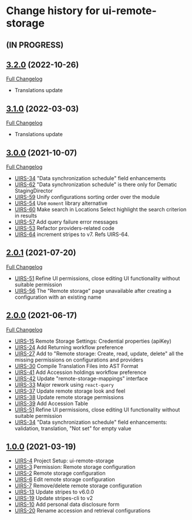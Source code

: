 # Change history for ui-remote-storage

## (IN PROGRESS)

## [3.2.0](https://github.com/folio-org/ui-remote-storage/tree/v3.2.0) (2022-10-26)
[Full Changelog](https://github.com/folio-org/ui-remote-storage/compare/v3.1.0...v3.2.0)

* Translations update

## [3.1.0](https://github.com/folio-org/ui-remote-storage/tree/v3.1.0) (2022-03-03)
[Full Changelog](https://github.com/folio-org/ui-remote-storage/compare/v3.0.0...v3.1.0)

* Translations update

## [3.0.0](https://github.com/folio-org/ui-remote-storage/tree/v3.0.0) (2021-10-07)
[Full Changelog](https://github.com/folio-org/ui-remote-storage/compare/v2.0.1...v3.0.0)

* [UIRS-34](https://issues.folio.org/browse/UIRS-34) "Data synchronization schedule" field enhancements
* [UIRS-62](https://issues.folio.org/browse/UIRS-34) "Data synchronization schedule" is there only for Dematic StagingDirector
* [UIRS-59](https://issues.folio.org/browse/UIRS-59) Unify configurations sorting order over the module
* [UIRS-54](https://issues.folio.org/browse/UIRS-54) Use `moment` library alternative
* [UIRS-60](https://issues.folio.org/browse/UIRS-60) Make search in Locations Select highlight the search criterion in results
* [UIRS-57](https://issues.folio.org/browse/UIRS-57) Add query failure error messages
* [UIRS-53](https://issues.folio.org/browse/UIRS-53) Refactor providers-related code
* [UIRS-64](https://issues.folio.org/browse/UIRS-64) increment stripes to v7. Refs UIRS-64.

## [2.0.1](https://github.com/folio-org/ui-remote-storage/tree/v2.0.1) (2021-07-20)
[Full Changelog](https://github.com/folio-org/ui-remote-storage/compare/v2.0.0...v2.0.1)

* [UIRS-51](https://issues.folio.org/browse/UIRS-51) Refine UI permissions, close editing UI functionality without suitable permission
* [UIRS-56](https://issues.folio.org/browse/UIRS-56) The "Remote storage" page unavailable after creating a configuration with an existing name

## [2.0.0](https://github.com/folio-org/ui-remote-storage/tree/v2.0.0) (2021-06-17)
[Full Changelog](https://github.com/folio-org/ui-remote-storage/compare/v1.0.0...v2.0.0)

* [UIRS-15](https://issues.folio.org/browse/UIRS-15) Remote Storage Settings: Credential properties (apiKey)
* [UIRS-24](https://issues.folio.org/browse/UIRS-24) Add Returning workflow preference
* [UIRS-27](https://issues.folio.org/browse/UIRS-27) Add to "Remote storage: Create, read, update, delete" all the missing permissions on configurations and providers
* [UIRS-30](https://issues.folio.org/browse/UIRS-30) Compile Translation Files into AST Format
* [UIRS-41](https://issues.folio.org/browse/UIRS-41) Add Accession holdings workflow preference
* [UIRS-42](https://issues.folio.org/browse/UIRS-42) Update "remote-storage-mappings" interface
* [UIRS-33](https://issues.folio.org/browse/UIRS-33) Major rework using `react-query`
* [UIRS-37](https://issues.folio.org/browse/UIRS-37) Update remote storage look and feel
* [UIRS-38](https://issues.folio.org/browse/UIRS-38) Update remote storage permissions
* [UIRS-39](https://issues.folio.org/browse/UIRS-39) Add Accession Table
* [UIRS-51](https://issues.folio.org/browse/UIRS-51) Refine UI permissions, close editing UI functionality without suitable permission
* [UIRS-34](https://issues.folio.org/browse/UIRS-34) "Data synchronization schedule" field enhancements: validation, translation, "Not set" for empty value

## [1.0.0](https://github.com/folio-org/ui-remote-storage/tree/v1.0.0) (2021-03-19)

* [UIRS-4](https://issues.folio.org/browse/UIRS-4) Project Setup: ui-remote-storage
* [UIRS-3](https://issues.folio.org/browse/UIRS-3) Permission: Remote storage configuration
* [UIRS-2](https://issues.folio.org/browse/UIRS-2) Remote storage configuration
* [UIRS-6](https://issues.folio.org/browse/UIRS-6) Edit remote storage configuration
* [UIRS-7](https://issues.folio.org/browse/UIRS-7) Remove/delete remote storage configuration
* [UIRS-13](https://issues.folio.org/browse/UIRS-13) Update stripes to v6.0.0
* [UIRS-19](https://issues.folio.org/browse/UIRS-19) Update stripes-cli to v2
* [UIRS-10](https://issues.folio.org/browse/UIRS-10) Add personal data disclosure form
* [UIRS-20](https://issues.folio.org/browse/UIRS-20) Rename accession and retrieval configurations
